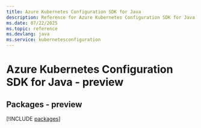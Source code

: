 ```yaml
---
title: Azure Kubernetes Configuration SDK for Java
description: Reference for Azure Kubernetes Configuration SDK for Java
ms.date: 07/22/2025
ms.topic: reference
ms.devlang: java
ms.service: kubernetesconfiguration
---
```

# Azure Kubernetes Configuration SDK for Java - preview
## Packages - preview
[!INCLUDE [packages](kubernetes-configuration-index.md)]